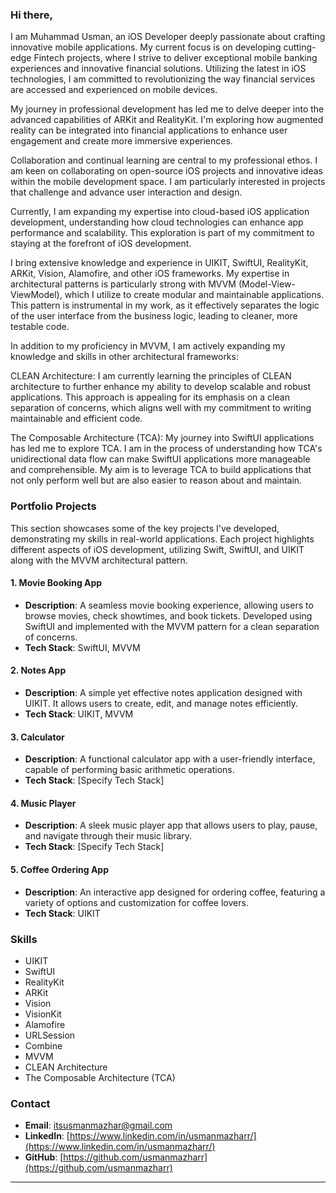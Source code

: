 

### Hi there,

I am Muhammad Usman, an iOS Developer deeply passionate about crafting innovative mobile applications. My current focus is on developing cutting-edge Fintech projects, where I strive to deliver exceptional mobile banking experiences and innovative financial solutions. Utilizing the latest in iOS technologies, I am committed to revolutionizing the way financial services are accessed and experienced on mobile devices.

My journey in professional development has led me to delve deeper into the advanced capabilities of ARKit and RealityKit. I'm exploring how augmented reality can be integrated into financial applications to enhance user engagement and create more immersive experiences.

Collaboration and continual learning are central to my professional ethos. I am keen on collaborating on open-source iOS projects and innovative ideas within the mobile development space. I am particularly interested in projects that challenge and advance user interaction and design.

Currently, I am expanding my expertise into cloud-based iOS application development, understanding how cloud technologies can enhance app performance and scalability. This exploration is part of my commitment to staying at the forefront of iOS development.

I bring extensive knowledge and experience in UIKIT, SwiftUI, RealityKit, ARKit, Vision, Alamofire, and other iOS frameworks. My expertise in architectural patterns is particularly strong with MVVM (Model-View-ViewModel), which I utilize to create modular and maintainable applications. This pattern is instrumental in my work, as it effectively separates the logic of the user interface from the business logic, leading to cleaner, more testable code.

In addition to my proficiency in MVVM, I am actively expanding my knowledge and skills in other architectural frameworks:

CLEAN Architecture: I am currently learning the principles of CLEAN architecture to further enhance my ability to develop scalable and robust applications. This approach is appealing for its emphasis on a clean separation of concerns, which aligns well with my commitment to writing maintainable and efficient code.

The Composable Architecture (TCA): My journey into SwiftUI applications has led me to explore TCA. I am in the process of understanding how TCA's unidirectional data flow can make SwiftUI applications more manageable and comprehensible. My aim is to leverage TCA to build applications that not only perform well but are also easier to reason about and maintain.


### Portfolio Projects

This section showcases some of the key projects I've developed, demonstrating my skills in real-world applications. Each project highlights different aspects of iOS development, utilizing Swift, SwiftUI, and UIKIT along with the MVVM architectural pattern.

#### 1. Movie Booking App
- **Description**: A seamless movie booking experience, allowing users to browse movies, check showtimes, and book tickets. Developed using SwiftUI and implemented with the MVVM pattern for a clean separation of concerns.
- **Tech Stack**: SwiftUI, MVVM

#### 2. Notes App 
- **Description**: A simple yet effective notes application designed with UIKIT. It allows users to create, edit, and manage notes efficiently.
- **Tech Stack**: UIKIT, MVVM

#### 3. Calculator
- **Description**: A functional calculator app with a user-friendly interface, capable of performing basic arithmetic operations.
- **Tech Stack**: [Specify Tech Stack]

#### 4. Music Player
- **Description**: A sleek music player app that allows users to play, pause, and navigate through their music library.
- **Tech Stack**: [Specify Tech Stack]

#### 5. Coffee Ordering App 
- **Description**: An interactive app designed for ordering coffee, featuring a variety of options and customization for coffee lovers.
- **Tech Stack**: UIKIT

### Skills

- UIKIT
- SwiftUI
- RealityKit
- ARKit
- Vision
- VisionKit
- Alamofire
- URLSession
- Combine
- MVVM
- CLEAN Architecture
- The Composable Architecture (TCA) 

### Contact

- **Email**: itsusmanmazhar@gmail.com
- **LinkedIn**: [https://www.linkedin.com/in/usmanmazharr/](https://www.linkedin.com/in/usmanmazharr/)
- **GitHub**: [https://github.com/usmanmazharr](https://github.com/usmanmazharr)

---
